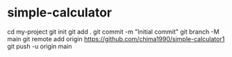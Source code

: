 # simple-calculator
cd my-project
git init
git add .
git commit -m "Initial commit"
git branch -M main
git remote add origin https://github.com/chima1990/simple-calculator1
git push -u origin main
